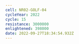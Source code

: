 ```yaml
---
cell: NR02-GOLF-04
cycleYear: 2022
cycle: 15
resistance: 3000000
enlightened: 398000
date: 2022-09-27T18:34:54.932Z
---
```

